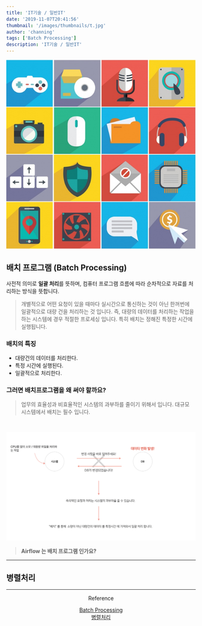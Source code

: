 ```yaml
---
title: 'IT기술 / 일반IT'
date: '2019-11-07T20:41:56'
thumbnail: '/images/thumbnails/t.jpg'
author: 'channing'
tags: ['Batch Processing']
description: 'IT기술 / 일반IT'
---
```


![tech](./tech.jpg)

## 배치 프로그램 (Batch Processing)

사전적 의미로 <b>일괄 처리</b>를 뜻하며, 컴퓨터 프로그램 흐름에 따라 순차적으로 자료를 처리하는 방식을 뜻합니다.

> 개별적으로 어떤 요청이 있을 때마다 실시간으로 통신하는 것이 아닌 한꺼번에 일괄적으로 대량 건을 처리하는 것 입니다. 즉, 대량의 데이터를 처리하는 작업을 하는 시스템에 경우 적절한 프로세싱 입니다. 특히 배치는 정해진 특정한 시간에 실행됩니다.

### 배치의 특징

- 대량건의 데이터를 처리한다.
- 특정 시간에 실행된다.
- 일괄적으로 처리한다.

### 그러면 배치프로그램을 왜 써야 할까요?

> 업무의 효율성과 비효율적인 시스템의 과부하를 줄이기 위해서 입니다. 대규모 시스템에서 배치는 필수 입니다.

<br>

![batch](./b.png)

> <b> Airflow 는 배치 프로그램 인가요? </b>

---

## 병렬처리

---

<center>
Reference <br>

[Batch Processing](https://limkydev.tistory.com/m/140)<br>
[병렬처리](https://brunch.co.kr/@nsung/29)<br>

</center>
